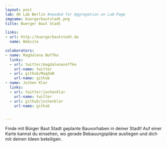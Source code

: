 ```yaml
---
layout: post
lab: OK Lab Berlin #needed for Aggregation on Lab-Page
imgname: buergerbautstadt.png
title: Buerger Baut Stadt

links: 
- url: http://buergerbautstadt.de
  name: Website

colaborators:
- name: Magdalena Noffke
  links:
  - url: twitter/magdalenanoffke
    url-name: twitter
  - url: github/MagdaN
    url-name: github
- name: Jochen Klar
  links:
  - url: twitter/jochenklar
    url-name: twitter
  - url: github/jochenklar
    url-name: github


---
```


Finde mit Bürger Baut Stadt geplante Bauvorhaben in deiner Stadt! Auf einer Karte kannst du einsehen, wo gerade Bebauungspläne ausliegen und dich mit deinen Ideen beteiligen. 

